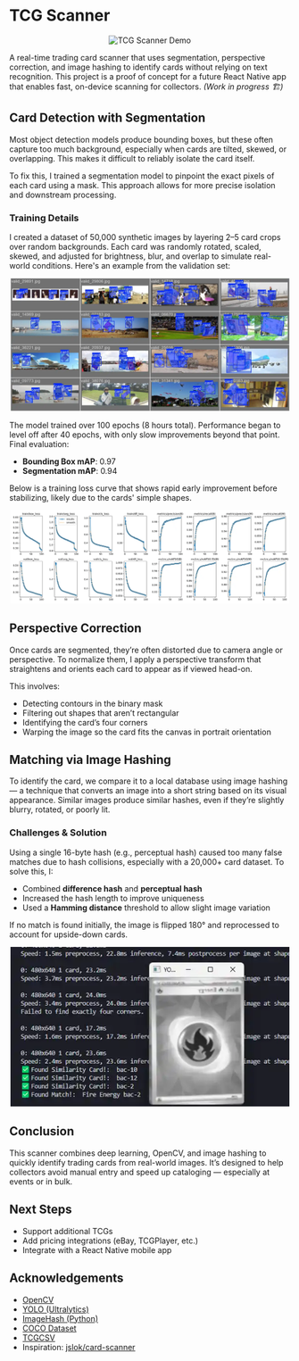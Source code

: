 # TCG Scanner

<p align="center">
  <img src="media/desk_demo.webp" width="500" alt="TCG Scanner Demo" />
</p>

A real-time trading card scanner that uses segmentation, perspective correction, and image hashing to identify cards without relying on text recognition. This project is a proof of concept for a future React Native app that enables fast, on-device scanning for collectors. *(Work in progress 🏗️)*

## Card Detection with Segmentation

Most object detection models produce bounding boxes, but these often capture too much background, especially when cards are tilted, skewed, or overlapping. This makes it difficult to reliably isolate the card itself.

To fix this, I trained a segmentation model to pinpoint the exact pixels of each card using a mask. This approach allows for more precise isolation and downstream processing.

### Training Details

I created a dataset of 50,000 synthetic images by layering 2–5 card crops over random backgrounds. Each card was randomly rotated, scaled, skewed, and adjusted for brightness, blur, and overlap to simulate real-world conditions. Here's an example from the validation set:

<p align="center">
  <img src="media/validation_set.webp" width="500" alt="Validation Set" />
</p>

The model trained over 100 epochs (8 hours total). Performance began to level off after 40 epochs, with only slow improvements beyond that point. Final evaluation:

* **Bounding Box mAP**: 0.97
* **Segmentation mAP**: 0.94

Below is a training loss curve that shows rapid early improvement before stabilizing, likely due to the cards' simple shapes.

<p align="center">
  <img src="media/results.webp" width="500" alt="Loss Plot" />
</p>

## Perspective Correction

Once cards are segmented, they’re often distorted due to camera angle or perspective. To normalize them, I apply a perspective transform that straightens and orients each card to appear as if viewed head-on.

This involves:

* Detecting contours in the binary mask
* Filtering out shapes that aren’t rectangular
* Identifying the card’s four corners
* Warping the image so the card fits the canvas in portrait orientation

## Matching via Image Hashing

To identify the card, we compare it to a local database using image hashing — a technique that converts an image into a short string based on its visual appearance. Similar images produce similar hashes, even if they’re slightly blurry, rotated, or poorly lit.

### Challenges & Solution

Using a single 16-byte hash (e.g., perceptual hash) caused too many false matches due to hash collisions, especially with a 20,000+ card dataset. To solve this, I:

* Combined **difference hash** and **perceptual hash**
* Increased the hash length to improve uniqueness
* Used a **Hamming distance** threshold to allow slight image variation

If no match is found initially, the image is flipped 180° and reprocessed to account for upside-down cards.

<p align="center">
  <img src="media/imagehash_demo.webp" width="500" alt="Image Hash" />
</p>

## Conclusion

This scanner combines deep learning, OpenCV, and image hashing to quickly identify trading cards from real-world images. It’s designed to help collectors avoid manual entry and speed up cataloging — especially at events or in bulk.

## Next Steps

* Support additional TCGs
* Add pricing integrations (eBay, TCGPlayer, etc.)
* Integrate with a React Native mobile app

## Acknowledgements

* [OpenCV](https://opencv.org/)
* [YOLO (Ultralytics)](https://docs.ultralytics.com/models/)
* [ImageHash (Python)](https://pypi.org/project/ImageHash/)
* [COCO Dataset](https://cocodataset.org/#download)
* [TCGCSV](https://tcgcsv.com/)
* Inspiration: [jslok/card-scanner](https://github.com/jslok/card-scanner)

